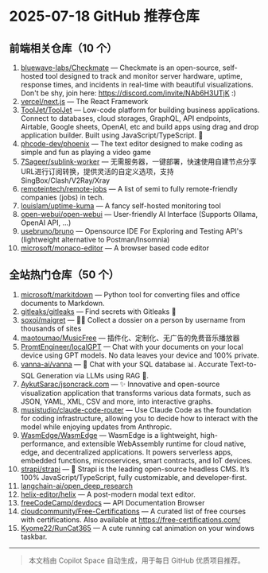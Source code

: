 # 2025-07-18 GitHub 推荐仓库

## 前端相关仓库（10 个）

1. [bluewave-labs/Checkmate](https://github.com/bluewave-labs/Checkmate) — Checkmate is an open-source, self-hosted tool designed to track and monitor server hardware, uptime, response times, and incidents in real-time with beautiful visualizations. Don't be shy, join here: https://discord.com/invite/NAb6H3UTjK :)
2. [vercel/next.js](https://github.com/vercel/next.js) — The React Framework
3. [ToolJet/ToolJet](https://github.com/ToolJet/ToolJet) — Low-code platform for building business applications. Connect to databases, cloud storages, GraphQL, API endpoints, Airtable, Google sheets, OpenAI, etc and build apps using drag and drop application builder. Built using JavaScript/TypeScript. 🚀
4. [phcode-dev/phoenix](https://github.com/phcode-dev/phoenix) — The text editor designed to make coding as simple and fun as playing a video game
5. [7Sageer/sublink-worker](https://github.com/7Sageer/sublink-worker) — 无需服务器，一键部署，快速使用自建节点分享URL进行订阅转换，提供灵活的自定义选项，支持SingBox/Clash/V2Ray/Xray
6. [remoteintech/remote-jobs](https://github.com/remoteintech/remote-jobs) — A list of semi to fully remote-friendly companies (jobs) in tech.
7. [louislam/uptime-kuma](https://github.com/louislam/uptime-kuma) — A fancy self-hosted monitoring tool
8. [open-webui/open-webui](https://github.com/open-webui/open-webui) — User-friendly AI Interface (Supports Ollama, OpenAI API, ...)
9. [usebruno/bruno](https://github.com/usebruno/bruno) — Opensource IDE For Exploring and Testing API's (lightweight alternative to Postman/Insomnia)
10. [microsoft/monaco-editor](https://github.com/microsoft/monaco-editor) — A browser based code editor

## 全站热门仓库（50 个）

1. [microsoft/markitdown](https://github.com/microsoft/markitdown) — Python tool for converting files and office documents to Markdown.
2. [gitleaks/gitleaks](https://github.com/gitleaks/gitleaks) — Find secrets with Gitleaks 🔑
3. [soxoj/maigret](https://github.com/soxoj/maigret) — 🕵️‍♂️ Collect a dossier on a person by username from thousands of sites
4. [maotoumao/MusicFree](https://github.com/maotoumao/MusicFree) — 插件化、定制化、无广告的免费音乐播放器
5. [PromtEngineer/localGPT](https://github.com/PromtEngineer/localGPT) — Chat with your documents on your local device using GPT models. No data leaves your device and 100% private.
6. [vanna-ai/vanna](https://github.com/vanna-ai/vanna) — 🤖 Chat with your SQL database 📊. Accurate Text-to-SQL Generation via LLMs using RAG 🔄.
7. [AykutSarac/jsoncrack.com](https://github.com/AykutSarac/jsoncrack.com) — ✨ Innovative and open-source visualization application that transforms various data formats, such as JSON, YAML, XML, CSV and more, into interactive graphs.
8. [musistudio/claude-code-router](https://github.com/musistudio/claude-code-router) — Use Claude Code as the foundation for coding infrastructure, allowing you to decide how to interact with the model while enjoying updates from Anthropic.
9. [WasmEdge/WasmEdge](https://github.com/WasmEdge/WasmEdge) — WasmEdge is a lightweight, high-performance, and extensible WebAssembly runtime for cloud native, edge, and decentralized applications. It powers serverless apps, embedded functions, microservices, smart contracts, and IoT devices.
10. [strapi/strapi](https://github.com/strapi/strapi) — 🚀 Strapi is the leading open-source headless CMS. It’s 100% JavaScript/TypeScript, fully customizable, and developer-first.
11. [langchain-ai/open_deep_research](https://github.com/langchain-ai/open_deep_research)
12. [helix-editor/helix](https://github.com/helix-editor/helix) — A post-modern modal text editor.
13. [freeCodeCamp/devdocs](https://github.com/freeCodeCamp/devdocs) — API Documentation Browser
14. [cloudcommunity/Free-Certifications](https://github.com/cloudcommunity/Free-Certifications) — A curated list of free courses with certifications. Also available at https://free-certifications.com/
15. [Kyome22/RunCat365](https://github.com/Kyome22/RunCat365) — A cute running cat animation on your windows taskbar.

---

> 本文档由 Copilot Space 自动生成，用于每日 GitHub 优质项目推荐。
